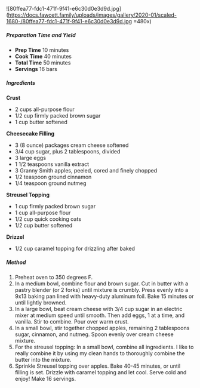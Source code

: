 ![80ffea77-fdc1-471f-9f41-e6c30d0e3d9d.jpg](https://docs.fawcett.family/uploads/images/gallery/2020-01/scaled-1680-/80ffea77-fdc1-471f-9f41-e6c30d0e3d9d.jpg
=480x)

##### Preparation Time and Yield

- **Prep Time** 10 minutes
- **Cook Time** 40 minutes
- **Total Time** 50 minutes
- **Servings** 16 bars
  &nbsp;

##### Ingredients

**Crust**

- 2 cups all-purpose flour
- 1/2 cup firmly packed brown sugar
- 1 cup butter softened

**Cheesecake Filling**

- 3 (8 ounce) packages cream cheese softened
- 3/4 cup sugar, plus 2 tablespoons, divided
- 3 large eggs
- 1 1/2 teaspoons vanilla extract
- 3 Granny Smith apples, peeled, cored and finely chopped
- 1/2 teaspoon ground cinnamon
- 1/4 teaspoon ground nutmeg

**Streusel Topping**

- 1 cup firmly packed brown sugar
- 1 cup all-purpose flour
- 1/2 cup quick cooking oats
- 1/2 cup butter softened

**Drizzel**

- 1/2 cup caramel topping for drizzling after baked
  &nbsp;

##### Method

1. Preheat oven to 350 degrees F.
2. In a medium bowl, combine flour and brown sugar. Cut in butter with a pastry blender (or 2 forks) until mixture is crumbly. Press evenly into a 9x13 baking pan lined with heavy-duty aluminum foil. Bake 15 minutes or until lightly browned.
3. In a large bowl, beat cream cheese with 3/4 cup sugar in an electric mixer at medium speed until smooth. Then add eggs, 1 at a time, and vanilla. Stir to combine. Pour over warm crust.
4. In a small bowl, stir together chopped apples, remaining 2 tablespoons sugar, cinnamon, and nutmeg. Spoon evenly over cream cheese mixture.
5. For the streusel topping: In a small bowl, combine all ingredients. I like to really combine it by using my clean hands to thoroughly combine the butter into the mixture.
6. Sprinkle Streusel topping over apples. Bake 40-45 minutes, or until filling is set. Drizzle with caramel topping and let cool. Serve cold and enjoy! Make 16 servings.
